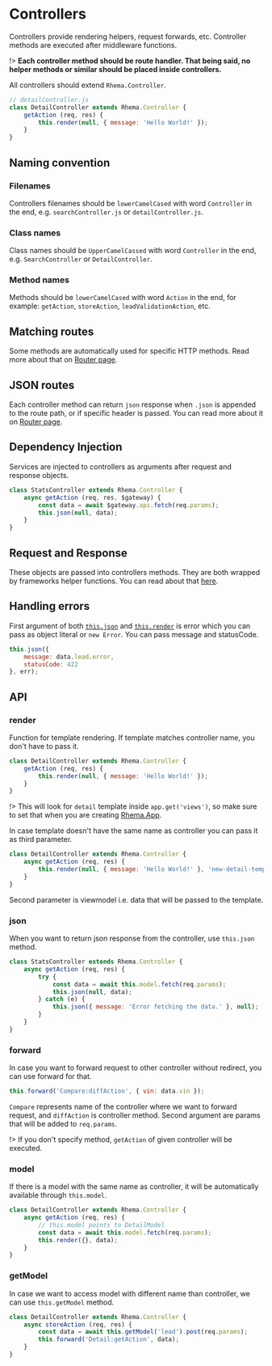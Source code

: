 # Controllers

Controllers provide rendering helpers, request forwards, etc. Controller methods are executed after middleware functions.

!> **Each controller method should be route handler. That being said, no helper methods or similar should be placed inside controllers.**

All controllers should extend `Rhema.Controller`.

```js
// detailController.js
class DetailController extends Rhema.Controller {
    getAction (req, res) {
        this.render(null, { message: 'Hello World!' });
    }
}
```

## Naming convention
### Filenames
Controllers filenames should be `lowerCamelCased` with word `Controller` in the end, e.g. `searchController.js` or `detailController.js`.

### Class names
Class names should be `UpperCamelCassed` with word `Controller` in the end, e.g. `SearchController` or `DetailController`.

### Method names
Methods should be `lowerCamelCased` with word `Action` in the end, for example: `getAction`, `storeAction`, `leadValidationAction`, etc.

## Matching routes
Some methods are automatically used for specific HTTP methods. Read more about that on [Router page](Router.md?id=auto-match).

## JSON routes
Each controller method can return `json` response when `.json` is appended to the route path, or if specific header is passed.
You can read more about it on [Router page](Router.md?id=json-routes).

## Dependency Injection
Services are injected to controllers as arguments after request and response objects.

```js
class StatsController extends Rhema.Controller {
    async getAction (req, res, $gateway) {
        const data = await $gateway.api.fetch(req.params);
        this.json(null, data);
    }
}
```

## Request and Response
These objects are passed into controllers methods. They are both wrapped by frameworks helper functions. You can read about that [here](Http.md).

## Handling errors
First argument of both [`this.json`](Controllers.md?id=json) and [`this.render`](Controllers.md?id=render) is error which you can pass as object literal or `new Error`.
You can pass message and statusCode.

```js
this.json({
    message: data.lead.error,
    statusCode: 422
}, err);
```

## API

### render
Function for template rendering. If template matches controller name, you don't have to pass it.

```js
class DetailController extends Rhema.Controller {
    getAction (req, res) {
        this.render(null, { message: 'Hello World!' });
    }
}
```

!> This will look for `detail` template inside `app.get('views')`, so make sure to set that when you are creating [Rhema.App](App.md).

In case template doesn't have the same name as controller you can pass it as third parameter.

```js
class DetailController extends Rhema.Controller {
    async getAction (req, res) {
        this.render(null, { message: 'Hello World!' }, 'new-detail-template');
    }
}
```

Second parameter is viewmodel i.e. data that will be passed to the template.

### json
When you want to return json response from the controller, use `this.json` method.

```js
class StatsController extends Rhema.Controller {
    async getAction (req, res) {
        try {
            const data = await this.model.fetch(req.params);
            this.json(null, data);
        } catch (e) {
            this.json({ message: 'Error fetching the data.' }, null);
        }
    }
}
```

### forward
In case you want to forward request to other controller without redirect, you can use forward for that.

```js
this.forward('Compare:diffAction', { vin: data.vin });
```

`Compare` represents name of the controller where we want to forward request, and `diffAction` is controller method. Second argument are params that will be added to `req.params`.

!> If you don't specify method, `getAction` of given controller will be executed.

### model
If there is a model with the same name as controller, it will be automatically available through `this.model`.

```js
class DetailController extends Rhema.Controller {
    async getAction (req, res) {
        // this.model points to DetailModel
        const data = await this.model.fetch(req.params);
        this.render({}, data);
    }
}
```

### getModel
In case we want to access model with different name than controller, we can use `this.getModel` method.

```js
class DetailController extends Rhema.Controller {
    async storeAction (req, res) {
        const data = await this.getModel('lead').post(req.params);
        this.forward('Detail:getAction', data);
    }
}
```
